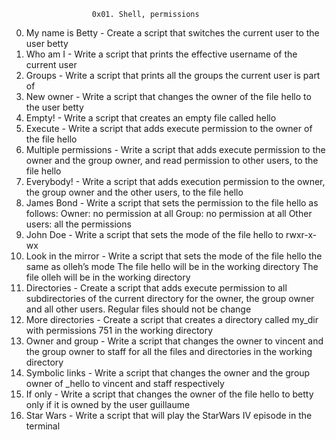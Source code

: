                       0x01. Shell, permissions
       
0. My name is Betty - Create a script that switches the current user to the user betty
1. Who am I         - Write a script that prints the effective username of the current user  
2. Groups           - Write a script that prints all the groups the current user is part of 
3. New owner        - Write a script that changes the owner of the file hello to the user betty
4. Empty!           - Write a script that creates an empty file called hello
5. Execute          - Write a script that adds execute permission to the owner of the file hello
6. Multiple permissions    - Write a script that adds execute permission to the owner and the group owner, 
                             and read permission to other users, to the file hello
7. Everybody!       - Write a script that adds execution permission to the owner, 
                      the group owner and the other users, to the file hello       
8. James Bond       - Write a script that sets the permission to the file hello as follows:
                                         Owner: no permission at all
                                         Group: no permission at all
                                         Other users: all the permissions
9. John Doe         - Write a script that sets the mode of the file hello to rwxr-x-wx
10. Look in the mirror     -  Write a script that sets the mode of the file hello the same as olleh’s mode
                                         The file hello will be in the working directory
                                         The file olleh will be in the working directory
11. Directories     - Create a script that adds execute permission to all subdirectories of the current directory for the owner,
                      the group owner and all other users. Regular files should not be change
12. More directories - Create a script that creates a directory called my_dir with permissions 751 in the working directory
14. Owner and group - Write a script that changes the owner to vincent and the group owner to staff for all the files and directories                      in the working directory
15. Symbolic links  - Write a script that changes the owner and the group owner of _hello to vincent and staff respectively
16. If only         - Write a script that changes the owner of the file hello to betty only if it is owned by the user guillaume
17. Star Wars       - Write a script that will play the StarWars IV episode in the terminal
